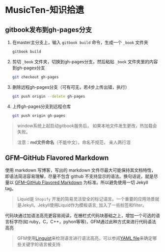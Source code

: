 # MusicTen-知识拾遗

## gitbook发布到gh-pages分支

1. 在master主分支上，输入 `gitbook build` 命令，生成一个 `_book` 文件夹

   ```bash
   gitbook build
   ```

2. 剪切 `_book` 文件夹，切换到gh-pages分支，然后粘贴 `_book` 文件夹里的内容到gh-pages分支

   ```bash
   git checkout gh-pages
   ```

3. 删除远程gh-pages分支（可有可无，若4步上传出错，执行）

   ```bash
   git push origin --delete gh-pages
   ```

4. 上传gh-pages分支到远程仓库

   ```bash
   git push origin gh-pages
   ```

> window系统上起启动gitbook服务后， 如果本地文件发生更改，热加载会失败。
>
> 注意：**md文件命名**（不能中文）。命名不规范， 亲人两行泪

## GFM–GitHub Flavored Markdown

使用 markdown 写博客，写出的 markdown 文件尽最大可能保持其文档特性，即语法简洁容易理解，尽量不包含 github 不支持显示的语法。换句话说，就是尽量以 [GFM–GitHub Flavored Markdown](https://help.github.com/articles/github-flavored-markdown) 为标准。所以避免使用一切 Jekyll tag。

> Liquid是 `Shopify` 开发的简易灵活安全的标记语言。一个重要的应用场景就是Jekyll。Jekyll使用Liquid作为模板语言, 加入了一些标签和filter。

代码块通过加语法高亮更容易阅读，在栅栏式代码块基础之上，增加一个可选的语言标字符(如 ruby，C，C++，pyhon等等)，GFM通过此种方式来进行代码语法高亮

> GFM使用[Linguist](https://github.com/github/linguist)来检测语言进行语法高亮，可以参阅[YAML file](https://github.com/github/linguist/blob/master/lib/linguist/languages.yml)来确定哪些关键字的语言被支持